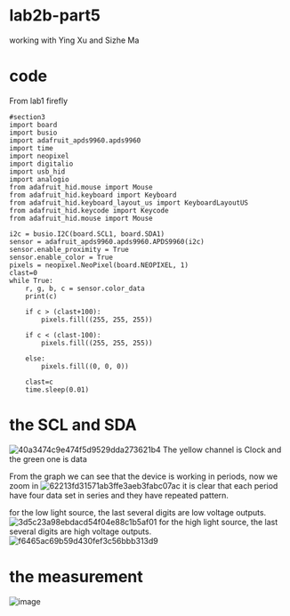 # lab2b-part5
working with Ying Xu and Sizhe Ma

# code 
From lab1 firefly
```
#section3
import board
import busio
import adafruit_apds9960.apds9960
import time
import neopixel
import digitalio
import usb_hid
import analogio
from adafruit_hid.mouse import Mouse
from adafruit_hid.keyboard import Keyboard
from adafruit_hid.keyboard_layout_us import KeyboardLayoutUS
from adafruit_hid.keycode import Keycode
from adafruit_hid.mouse import Mouse

i2c = busio.I2C(board.SCL1, board.SDA1)
sensor = adafruit_apds9960.apds9960.APDS9960(i2c)
sensor.enable_proximity = True
sensor.enable_color = True
pixels = neopixel.NeoPixel(board.NEOPIXEL, 1)
clast=0
while True:
    r, g, b, c = sensor.color_data
    print(c)
    
    if c > (clast+100):
        pixels.fill((255, 255, 255))
        
    if c < (clast-100):
        pixels.fill((255, 255, 255))
        
    else:
        pixels.fill((0, 0, 0))
        
    clast=c
    time.sleep(0.01)
```
# the SCL and SDA
![40a3474c9e474f5d9529dda273621b4](https://user-images.githubusercontent.com/113209201/200035929-452c6688-bd88-4adc-8177-fd4764c10a40.jpg)
The yellow channel is Clock and the green one is data

From the graph we can see that the device is working in periods, now we zoom in
![62213fd31571ab3ffe3aeb3fabc07ac](https://user-images.githubusercontent.com/113209201/200036371-9c0d52a1-e57c-4ddd-982c-1cbd777e8709.jpg)
it is clear that each period have four data set in series and they have repeated pattern.

for the low light source, the last several digits are low voltage outputs.
![3d5c23a98ebdacd54f04e88c1b5af01](https://user-images.githubusercontent.com/113209201/200036690-da966c74-9d4e-41c2-bfdc-072c24bd86bf.jpg)
for the high light source, the last several digits are high voltage outputs.
![f6465ac69b59d430fef3c56bbb313d9](https://user-images.githubusercontent.com/113209201/200037348-f603d39a-9ff0-465d-aee1-571941d56c95.jpg)

# the measurement 
![image](https://user-images.githubusercontent.com/113209201/200041246-9d882efe-0237-468e-b7c9-95b1db2d0bdd.png)
